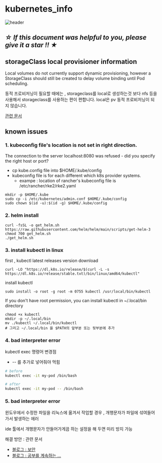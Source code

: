 # kubernetes_info
![header](https://capsule-render.vercel.app/api?type=waving&color=auto&height=300&section=header&text=👋%20Welcome%20to%20K8S%20INFOMATION%20!&fontSize=50&animation=fadeIn&fontAlignY=38)

## ***☆ If this document was helpful to you, please give it a star !! ★***

## storageClass local provisioner information
Local volumes do not currently support dynamic provisioning, however a StorageClass should still be created to delay volume binding until Pod scheduling.

동적 프로비저닝이 필요할 때에는 , storageclass를 local로 생성하는것 보다 nfs 등을 사용해서 storageclass를 사용하는 편이 편합니다.
local은 pv 동적 프로비저닝이 되지 않습니다.

[관련 문서](https://kubernetes.io/docs/concepts/storage/storage-classes/#local)

## known issues
### 1. kubeconfig file's location is not set in right direction.
The connection to the server localhost:8080 was refused - did you specify the right host or port?

- cp kube.config file into $HOME/.kube/config
- kubeconfig file is for each different which k8s provider systems.
    - exampe : location of rancher's kubeconfig file is /etc/rancher/rke2/rke2.yaml

```
mkdir -p $HOME/.kube
sudo cp -i /etc/kubernetes/admin.conf $HOME/.kube/config
sudo chown $(id -u):$(id -g) $HOME/.kube/config
```
### 2. helm install
```
curl -fsSL -o get_helm.sh https://raw.githubusercontent.com/helm/helm/main/scripts/get-helm-3
chmod 700 get_helm.sh
./get_helm.sh
```
### 3. install kubectl in linux
first , kubectl latest releases version download
```
curl -LO "https://dl.k8s.io/release/$(curl -L -s https://dl.k8s.io/release/stable.txt)/bin/linux/amd64/kubectl"
```
install kubectl
```
sudo install -o root -g root -m 0755 kubectl /usr/local/bin/kubectl
```
If you don't have root permission, you can install kubectl in ~/.local/bin directory
```
chmod +x kubectl
mkdir -p ~/.local/bin
mv ./kubectl ~/.local/bin/kubectl
# 그리고 ~/.local/bin 을 $PATH의 앞부분 또는 뒷부분에 추가
```

### 4. bad interpreter error
kubectl exec 명령어 변경점
- -- 를 추가로 넣어줘야 먹힘
```bash
# before
kubectl exec -it my-pod /bin/bash

# after
kubectl exec -it my-pod -- /bin/bash
```

### 5. bad interpreter error
윈도우에서 수정한 파일을 리눅스에 옮겨서 작업할 경우 , 개행문자가 파일에 섞여들어가서 발생하는 에러

ide 툴에서 개행문자가 안들어가게끔 하는 설정을 해 두면 미리 방지 가능

해결 방안 :
관련 문서
- [블로그 : 보안](https://securus.tistory.com/entry/binbashM-bad-interpreter-%EA%B7%B8%EB%9F%B0-%ED%8C%8C%EC%9D%BC%EC%9D%B4%EB%82%98-%EB%94%94%EB%A0%89%ED%84%B0%EB%A6%AC%EA%B0%80-%EC%97%86%EC%8A%B5%EB%8B%88%EB%8B%A4)
- [블로그 : 공부를 계속하는 ...](https://haepyung88.tistory.com/213)